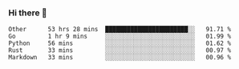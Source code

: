### Hi there 👋

<!--
**WShiBin/WShiBin** is a ✨ _special_ ✨ repository because its `README.md` (this file) appears on your GitHub profile.

Here are some ideas to get you started:

- 🔭 I’m currently working on ...
- 🌱 I’m currently learning ...
- 👯 I’m looking to collaborate on ...
- 🤔 I’m looking for help with ...
- 💬 Ask me about ...
- 📫 How to reach me: ...
- 😄 Pronouns: ...
- ⚡ Fun fact: ...
-->

<!--START_SECTION:waka-->
```text
Other      53 hrs 28 mins  ███████████████████████░░   91.71 % 
Go         1 hr 9 mins     ░░░░░░░░░░░░░░░░░░░░░░░░░   01.99 % 
Python     56 mins         ░░░░░░░░░░░░░░░░░░░░░░░░░   01.62 % 
Rust       33 mins         ░░░░░░░░░░░░░░░░░░░░░░░░░   00.97 % 
Markdown   33 mins         ░░░░░░░░░░░░░░░░░░░░░░░░░   00.96 %
```
<!--END_SECTION:waka-->
